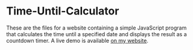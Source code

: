 # Time-Until-Calculator
These are the files for a website containing a simple JavaScript program that calculates the time until a specified date and displays the result as a countdown timer.
A live demo is available [on my website](https://luisschuster.dev/time_until_calculator/).
